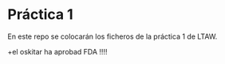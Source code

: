 # Práctica 1

En este repo se colocarán los ficheros de la práctica 1 de LTAW.

+el oskitar ha aprobad FDA !!!!
